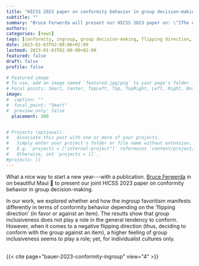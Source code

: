 ```yaml
---
title: "HICSS 2023 paper on conformity behavior in group decision-making"
subtitle: ""
summary: "Bruce Ferwerda will present our HICSS 2023 paper on: \"IThe effect of ingroup identification on conformity behavior in group decision-making: the flipping direction matters\""
authors: 
categories: [news]
tags: [conformity, ingroup, group decision-making, flipping direction, HICSS]
date: 2023-01-03T02:00:06+02:00
lastmod: 2023-01-03T02:00:06+02:00
featured: false
draft: false
profile: false

# Featured image
# To use, add an image named `featured.jpg/png` to your page's folder.
# Focal points: Smart, Center, TopLeft, Top, TopRight, Left, Right, BottomLeft, Bottom, BottomRight.
image:
#  caption: ""
#  focal_point: "Smart"
#  preview_only: false
  placement: 300


# Projects (optional).
#   Associate this post with one or more of your projects.
#   Simply enter your project's folder or file name without extension.
#   E.g. `projects = ["internal-project"]` references `content/project/deep-learning/index.md`.
#   Otherwise, set `projects = []`.
#projects: []
---
```


What a nice way to start a new year---with a publication. [Bruce Ferwerda](https://bruceferwerda.com) in on beautiful Maui 🌺 to present our joint HICSS 2023 paper on conformity behavior in group decision-making.

In our work, we explored whether and how the ingroup favoritism manifests differently in terms of conformity behavior depending on the 'flipping direction' (in favor or against an item). The results show that group inclusiveness does not play a role in the general tendency to conform. However, when it comes to a negative flipping direction (thus, deciding to conform with the group against an item), a higher feeling of group inclusiveness seems to play a role; yet, for individualist cultures only.
<br>
<br>

{{< cite page="bauer-2023-conformity-ingroup" view="4" >}}